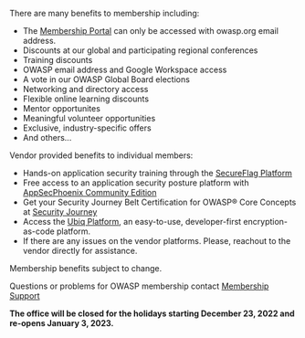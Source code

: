 <p>There are many benefits to membership including:</p>
      <ul> 
        <li>The <a href="https://members.owasp.org/">Membership Portal</a> can only be accessed with owasp.org email address.</li>
        <li>Discounts at our global and participating regional conferences</li>
        <li>Training discounts</li>
        <li>OWASP email address and Google Workspace access</li>
        <li>A vote in our OWASP Global Board elections</li>
      	<li>Networking and directory access</li>
        <li>Flexible online learning discounts</li>
        <li>Mentor opportunites</li>
        <li>Meaningful volunteer opportunities</li>
        <li> Exclusive, industry-specific offers</li>
        <li>And others...</li>
      </ul>
 <p>Vendor provided benefits to individual members:</p>
      <ul>
	<li>Hands-on application security training through the <a href="https://www.secureflag.com/owasp.html">SecureFlag Platform</a></li> 
        <li>Free access to an application security posture platform with <a href="https://appsecphoenix.cloud/signup/owasp">AppSecPhoenix Community Edition</a></li>
	<li>Get your Security Journey Belt Certification for OWASP® Core Concepts at <a href="https://owasp.securityjourney.com">Security Journey</a></li>
        <li>Access the <a href="https://dashboard.ubiqsecurity.com/">Ubiq Platform</a>, an easy-to-use, developer-first encryption-as-code platform.</li>
    <li>If there are any issues on the vendor platforms. Please, reachout to the vendor directly for assistance.</li> 
  </ul>	
<p>Membership benefits subject to change.</p>
<p>Questions or problems for OWASP membership contact <a href="https://owasporg.atlassian.net/servicedesk/customer/portal/9">Membership Support</a></p>

<p><strong>The office will be closed for the holidays starting December 23, 2022 and re-opens January 3, 2023.</strong></p>
